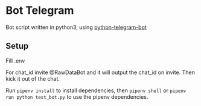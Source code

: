 # Bot Telegram

Bot script written in python3, using [python-telegram-bot](https://github.com/python-telegram-bot/python-telegram-bot)

## Setup
Fill .env

For chat_id invite @RawDataBot and it will output the chat_id on invite. Then kick it out of the chat.

Run `pipenv install` to install dependencies, then `pipenv shell` or `pipenv run python test_bot.py` to use the pipenv dependencies.